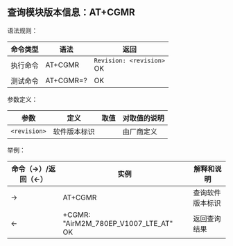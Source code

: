 ## 查询模块版本信息：AT+CGMR

语法规则：

| 命令类型 | 语法      | 返回                          |
| -------- | --------- | ----------------------------- |
| 执行命令 | AT+CGMR   | `Revision: <revision>`<br> OK |
| 测试命令 | AT+CGMR=? | OK                            |

 

参数定义：

| 参数         | 定义         | 取值 | 对取值的说明 |
| ------------ | ------------ | ---- | ------------ |
| `<revision>` | 软件版本标识 |      | 由厂商定义   |

 

举例：

| 命令（→）/返回（←） | 实例                                      | 解释和说明       |
| ------------------- | ----------------------------------------- | ---------------- |
| →                   | AT+CGMR                                   | 查询软件版本标识 |
| ←                   | +CGMR: "AirM2M_780EP_V1007_LTE_AT" <br>OK | 返回查询结果     |

